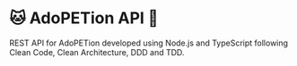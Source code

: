 # 🐱 AdoPETion API 🐶

REST API for AdoPETion developed using Node.js and TypeScript following Clean Code, Clean Architecture, DDD and TDD.
